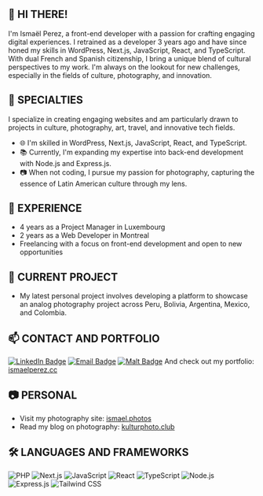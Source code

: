 ## 👋 HI THERE!

I'm Ismaël Perez, a front-end developer with a passion for crafting engaging digital experiences. 
I retrained as a developer 3 years ago and have since honed my skills in WordPress, Next.js, JavaScript, React, and TypeScript. 
With dual French and Spanish citizenship, I bring a unique blend of cultural perspectives to my work. 
I'm always on the lookout for new challenges, especially in the fields of culture, photography, and innovation.

## 🔭 SPECIALTIES

I specialize in creating engaging websites and am particularly drawn to projects in culture, photography, art, travel, and innovative tech fields.

- 🌐 I'm skilled in WordPress, Next.js, JavaScript, React, and TypeScript.
- 📚 Currently, I'm expanding my expertise into back-end development with Node.js and Express.js.
- 📷 When not coding, I pursue my passion for photography, capturing the essence of Latin American culture through my lens.

## 💼 EXPERIENCE

- 4 years as a Project Manager in Luxembourg
- 2 years as a Web Developer in Montreal
- Freelancing with a focus on front-end development and open to new opportunities

## 🌟 CURRENT PROJECT

- My latest personal project involves developing a platform to showcase an analog photography project across Peru, Bolivia, Argentina, Mexico, and Colombia.

## 📫 CONTACT AND PORTFOLIO

[![LinkedIn Badge](https://img.shields.io/badge/-LinkedIn-0077B5?style=flat&logo=LinkedIn&logoColor=white)](https://www.linkedin.com/in/ismael-jhri/)
[![Email Badge](https://img.shields.io/badge/-Email-D14836?style=flat&logo=gmail&logoColor=white)](mailto:ismael.jouhari@gmail.com)
[![Malt Badge](https://img.shields.io/badge/-Malt-F7DF1E?style=flat&logo=malt&logoColor=white)](https://www.malt.fr/profile/ismaeljouhariperez)
And check out my portfolio: [ismaelperez.cc](https://ismaelperez.cc)

## 📷 PERSONAL

- Visit my photography site: [ismael.photos](https://ismael.photos)
- Read my blog on photography: [kulturphoto.club](https://kulturphoto.club)

## 🛠️ LANGUAGES AND FRAMEWORKS

![PHP](https://img.shields.io/badge/-PHP-777BB4?style=flat&logo=php&logoColor=white)
![Next.js](https://img.shields.io/badge/-Next.js-000000?style=flat&logo=next.js&logoColor=white)
![JavaScript](https://img.shields.io/badge/-JavaScript-F7DF1E?style=flat&logo=javascript&logoColor=black)
![React](https://img.shields.io/badge/-React-61DAFB?style=flat&logo=react&logoColor=black)
![TypeScript](https://img.shields.io/badge/-TypeScript-3178C6?style=flat&logo=typescript&logoColor=white)
![Node.js](https://img.shields.io/badge/-Node.js-339933?style=flat&logo=node.js&logoColor=white)
![Express.js](https://img.shields.io/badge/-Express.js-000000?style=flat&logo=express&logoColor=white)
![Tailwind CSS](https://img.shields.io/badge/-Tailwind_CSS-38B2AC?style=flat&logo=tailwind-css&logoColor=white)

